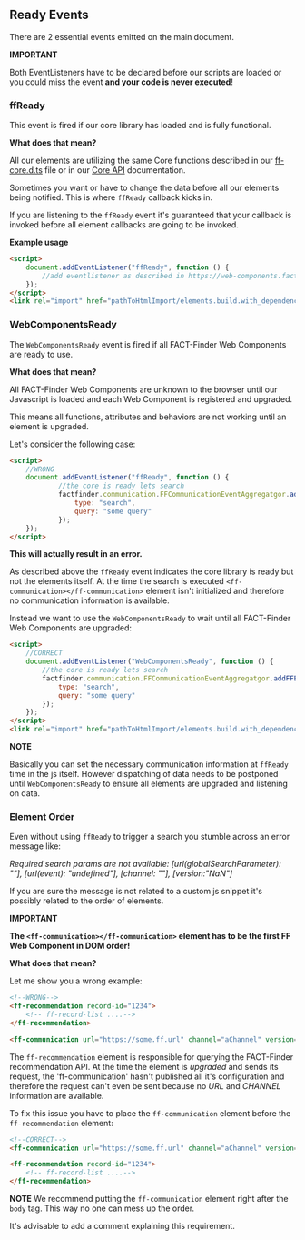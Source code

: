 ## Ready Events
There are 2 essential events emitted on the main document.

**IMPORTANT**

Both EventListeners have to be declared before our scripts are loaded or you could miss the event **and your code is never executed**!

### ffReady
This event is fired if our core library has loaded and is fully functional.

**What does that mean?**

All our elements are utilizing the same Core functions described in our [ff-core.d.ts](https://github.com/FACT-Finder-Web-Components/ff-web-components/blob/master/dist/ff-core.d.ts) file or in our [Core API](https://web-components.fact-finder.de/api/core-result-dispatcher) documentation.

Sometimes you want or have to change the data before all our elements being notified. This is where `ffReady` callback kicks in.

If you are listening to the `ffReady` event it's guaranteed that your callback is invoked before all element callbacks are going to be invoked.

**Example usage**
```html
<script>
    document.addEventListener("ffReady", function () {
        //add eventlistener as described in https://web-components.fact-finder.de/api/core-result-dispatcher
    });
</script>
<link rel="import" href="pathToHtmlImport/elements.build.with_dependencies.html">
```

### WebComponentsReady
The `WebComponentsReady` event is fired if all FACT-Finder Web Components are ready to use.

**What does that mean?**

All FACT-Finder Web Components are unknown to the browser until our Javascript is loaded and each Web Component is registered and upgraded.

This means all functions, attributes and behaviors are not working until an element is upgraded.

Let's consider the following case:
```html
<script>
    //WRONG
    document.addEventListener("ffReady", function () {
            //the core is ready lets search
            factfinder.communication.FFCommunicationEventAggregatgor.addFFEvent({
                type: "search",
                query: "some query"
            });
    });
</script>
```

**This will actually result in an error.**

As described above the `ffReady` event indicates the core library is ready but not the elements itself. At the time the search is executed `<ff-communication></ff-communication>` element isn't initialized and therefore no communication information is available.

Instead we want to use the `WebComponentsReady` to wait until all FACT-Finder Web Components are upgraded:
```html
<script>
    //CORRECT
    document.addEventListener("WebComponentsReady", function () {
        //the core is ready lets search
        factfinder.communication.FFCommunicationEventAggregatgor.addFFEvent({
            type: "search",
            query: "some query"
        });
    });
</script>
<link rel="import" href="pathToHtmlImport/elements.build.with_dependencies.html">
```

**NOTE**

Basically you can set the necessary communication information at `ffReady` time in the js itself. However dispatching of data needs to be postponed until `WebComponentsReady` to ensure all elements are upgraded and listening on data.

### Element Order
Even without using `ffReady` to trigger a search you stumble across an error message like:

_Required search params are not available: [url(globalSearchParameter): ""], [url(event): "undefined"], [channel: ""], [version:"NaN"]_

If you are sure the message is not related to a custom js snippet it's possibly related to the order of elements.

**IMPORTANT**

**The `<ff-communication></ff-communication>` element has to be the first FF Web Component in DOM order!**

**What does that mean?**

Let me show you a wrong example:

```html
<!--WRONG-->
<ff-recommendation record-id="1234">
    <!-- ff-record-list ....-->
</ff-recommendation>

<ff-communication url="https://some.ff.url" channel="aChannel" version="7.2"></ff-communication>
```

The `ff-recommendation` element is responsible for querying the FACT-Finder recommendation API. At the time the element is _upgraded_ and sends its request, the 'ff-communication' hasn't published all it's configuration and therefore the request can't even be sent because no _URL_ and _CHANNEL_ information are available.

To fix this issue you have to place the `ff-communication` element before the `ff-recommendation` element:
```html
<!--CORRECT-->
<ff-communication url="https://some.ff.url" channel="aChannel" version="7.2"></ff-communication>

<ff-recommendation record-id="1234">
    <!-- ff-record-list ....-->
</ff-recommendation>
```

**NOTE**
We recommend putting the `ff-communication` element right after the `body` tag. This way no one can mess up the order.

It's advisable to add a comment explaining this requirement.